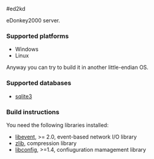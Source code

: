 #ed2kd

eDonkey2000 server.

### Supported platforms
- Windows
- Linux

Anyway you can try to build it in another little-endian OS.

### Supported databases

- [sqlite3](http://sqlite.org)

### Build instructions

You need the following libraries installed:
- [libevent](http://libevent.org/), >= 2.0, event-based network I/O library
- [zlib](http://zlib.net/), compression library
- [libconfig](http://www.hyperrealm.com/libconfig/), >=1.4, confiuguration mamagement library